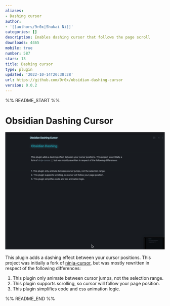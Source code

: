 ```yaml
---
aliases:
- Dashing cursor
author:
- '[[authors/9r0x|Shukai Ni]]'
categories: []
description: Enables dashing cursor that follows the page scroll
downloads: 4465
mobile: true
number: 587
stars: 13
title: Dashing cursor
type: plugin
updated: '2022-10-14T20:38:28'
url: https://github.com/9r0x/obsidian-dashing-cursor
version: 0.0.2
---
```


%% README_START %%

# Obsidian Dashing Cursor

![Demo](https://raw.githubusercontent.com/9r0x/obsidian-dashing-cursor/HEAD/demo.gif)

This plugin adds a dashing effect between your cursor positions. This project was initially a fork of [ninja-cursor](https://github.com/vrtmrz/ninja-cursor), but was mostly rewritten in respect of the following differences:

1. This plugin only animate between cursor jumps, not the selection range.
2. This plugin supports scrolling, so cursor will follow your page position.
3. This plugin simplifies code and css animation logic.


%% README_END %%